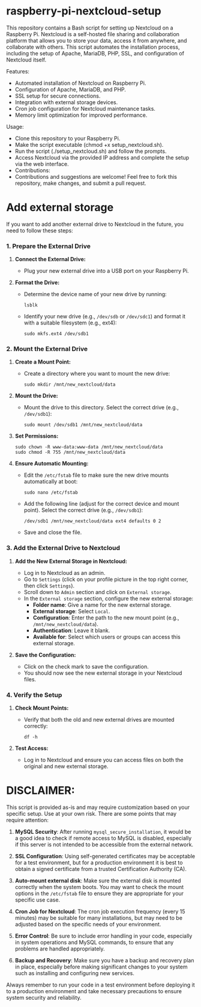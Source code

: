 # raspberry-pi-nextcloud-setup
This repository contains a Bash script for setting up Nextcloud on a Raspberry Pi. Nextcloud is a self-hosted file sharing and collaboration platform that allows you to store your data, access it from anywhere, and collaborate with others. This script automates the installation process, including the setup of Apache, MariaDB, PHP, SSL, and configuration of Nextcloud itself.

Features:
- Automated installation of Nextcloud on Raspberry Pi.
- Configuration of Apache, MariaDB, and PHP.
- SSL setup for secure connections.
- Integration with external storage devices.
- Cron job configuration for Nextcloud maintenance tasks.
- Memory limit optimization for improved performance.


Usage:
- Clone this repository to your Raspberry Pi.
- Make the script executable (chmod +x setup_nextcloud.sh).
- Run the script (./setup_nextcloud.sh) and follow the prompts.
- Access Nextcloud via the provided IP address and complete the setup via the web interface.
- Contributions:
- Contributions and suggestions are welcome! Feel free to fork this repository, make changes, and submit a pull request.

# Add external storage
If you want to add another external drive to Nextcloud in the future, you need to follow these steps:

### 1. Prepare the External Drive

1. **Connect the External Drive:**
   - Plug your new external drive into a USB port on your Raspberry Pi.

2. **Format the Drive:**
   - Determine the device name of your new drive by running:
     ```
     lsblk
     ```
   - Identify your new drive (e.g., `/dev/sdb` or `/dev/sdc1`) and format it with a suitable filesystem (e.g., ext4):
     ```
     sudo mkfs.ext4 /dev/sdb1
     ```

### 2. Mount the External Drive

1. **Create a Mount Point:**
   - Create a directory where you want to mount the new drive:
     ```
     sudo mkdir /mnt/new_nextcloud/data
     ```

2. **Mount the Drive:**
   - Mount the drive to this directory. Select the correct drive (e.g., `/dev/sdb1`):
     ```
     sudo mount /dev/sdb1 /mnt/new_nextcloud/data
     ```

2. **Set Permissions:**
     ```
     sudo chown -R www-data:www-data /mnt/new_nextcloud/data
     sudo chmod -R 755 /mnt/new_nextcloud/data
     ```

4. **Ensure Automatic Mounting:**
   - Edit the `/etc/fstab` file to make sure the new drive mounts automatically at boot:
     ```
     sudo nano /etc/fstab
     ```
   - Add the following line (adjust for the correct device and mount point). Select the correct drive (e.g., `/dev/sdb1`):
     ```
     /dev/sdb1 /mnt/new_nextcloud/data ext4 defaults 0 2
     ```
   - Save and close the file.

### 3. Add the External Drive to Nextcloud

1. **Add the New External Storage in Nextcloud:**
   - Log in to Nextcloud as an admin.
   - Go to `Settings` (click on your profile picture in the top right corner, then click `Settings`).
   - Scroll down to `Admin` section and click on `External storage`.
   - In the `External storage` section, configure the new external storage:
     - **Folder name**: Give a name for the new external storage.
     - **External storage**: Select `Local`.
     - **Configuration**: Enter the path to the new mount point (e.g., `/mnt/new_nextcloud/data`).
     - **Authentication**: Leave it blank.
     - **Available for**: Select which users or groups can access this external storage.

2. **Save the Configuration:**
   - Click on the check mark to save the configuration.
   - You should now see the new external storage in your Nextcloud files.

### 4. Verify the Setup

1. **Check Mount Points:**
   - Verify that both the old and new external drives are mounted correctly:
     ```
     df -h
     ```

2. **Test Access:**
   - Log in to Nextcloud and ensure you can access files on both the original and new external storage.

# DISCLAIMER:
This script is provided as-is and may require customization based on your specific setup. Use at your own risk.
There are some points that may require attention:

1. **MySQL Security**: After running `mysql_secure_installation`, it would be a good idea to check if remote access to MySQL is disabled, especially if this server is not intended to be accessible from the external network.

2. **SSL Configuration**: Using self-generated certificates may be acceptable for a test environment, but for a production environment it is best to obtain a signed certificate from a trusted Certification Authority (CA).

3. **Auto-mount external disk**: Make sure the external disk is mounted correctly when the system boots. You may want to check the mount options in the `/etc/fstab` file to ensure they are appropriate for your specific use case.

4. **Cron Job for Nextcloud**: The cron job execution frequency (every 15 minutes) may be suitable for many installations, but may need to be adjusted based on the specific needs of your environment.

5. **Error Control**: Be sure to include error handling in your code, especially in system operations and MySQL commands, to ensure that any problems are handled appropriately.

6. **Backup and Recovery**: Make sure you have a backup and recovery plan in place, especially before making significant changes to your system such as installing and configuring new services.

Always remember to run your code in a test environment before deploying it to a production environment and take necessary precautions to ensure system security and reliability.
